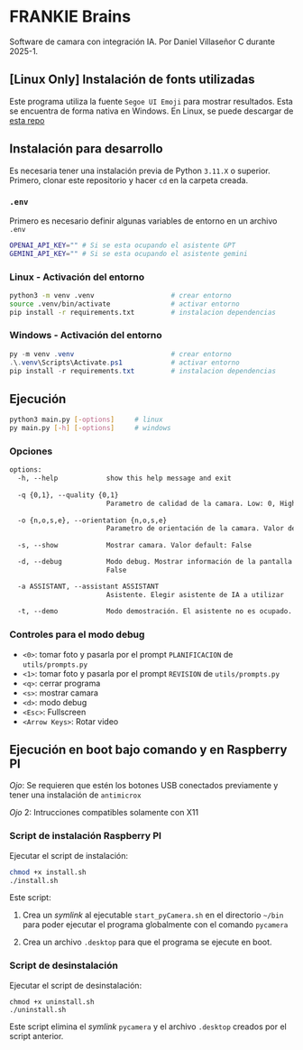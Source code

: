 # FRANKIE Brains

Software de camara con integración IA. Por Daniel Villaseñor C durante 2025-1.

## [Linux Only] Instalación de fonts utilizadas

Este programa utiliza la fuente `Segoe UI Emoji` para mostrar resultados. Esta se encuentra de forma nativa en Windows. En Linux, se puede descargar de [esta repo](https://github.com/mrbvrz/segoe-ui-linux#)

## Instalación para desarrollo

Es necesaria tener una instalación previa de Python `3.11.X` o superior.
Primero, clonar este repositorio y hacer `cd` en la carpeta creada.

### `.env`

Primero es necesario definir algunas variables de entorno en un archivo `.env`

```bash
OPENAI_API_KEY="" # Si se esta ocupando el asistente GPT
GEMINI_API_KEY="" # Si se esta ocupando el asistente gemini
```

### Linux - Activación del entorno

```bash
python3 -m venv .venv                   # crear entorno
source .venv/bin/activate               # activar entorno
pip install -r requirements.txt         # instalacion dependencias
```

### Windows - Activación del entorno

```powershell
py -m venv .venv                        # crear entorno
.\.venv\Scripts\Activate.ps1            # activar entorno
pip install -r requirements.txt         # instalacion dependencias
```

## Ejecución

```bash
python3 main.py [-options]     # linux
py main.py [-h] [-options]     # windows
```

### Opciones

```txt
options:
  -h, --help            show this help message and exit
  
  -q {0,1}, --quality {0,1}
                        Parametro de calidad de la camara. Low: 0, High: 1. Valor default: 0
  
  -o {n,o,s,e}, --orientation {n,o,s,e}
                        Parametro de orientación de la camara. Valor default: n (norte)   
  
  -s, --show            Mostrar camara. Valor default: False

  -d, --debug           Modo debug. Mostrar información de la pantalla (controles y variables). Valor default:
                        False

  -a ASSISTANT, --assistant ASSISTANT
                        Asistente. Elegir asistente de IA a utilizar
  
  -t, --demo            Modo demostración. El asistente no es ocupado. Se utiliza un output de demostración. Valor default: False

```

### Controles para el modo debug

- `<0>`: tomar foto y pasarla por el prompt `PLANIFICACION` de `utils/prompts.py`
- `<1>`: tomar foto y pasarla por el prompt `REVISION` de `utils/prompts.py`
- `<q>`: cerrar programa
- `<s>`: mostrar camara
- `<d>`: modo debug
- `<Esc>`: Fullscreen
- `<Arrow Keys>`: Rotar video

## Ejecución en boot bajo comando y en Raspberry PI

_Ojo_: Se requieren que estén los botones USB conectados previamente y tener una instalación de `antimicrox`

_Ojo_ 2: Intrucciones compatibles solamente con X11

### Script de instalación Raspberry PI

Ejecutar el script de instalación:
```bash
chmod +x install.sh
./install.sh
```
Este script: 

1. Crea un _symlink_ al ejecutable `start_pyCamera.sh` en el directorio `~/bin` para poder ejecutar el programa globalmente con el comando `pycamera`

2. Crea un archivo `.desktop` para que el programa se ejecute en boot.

### Script de desinstalación

Ejecutar el script de desinstalación:
```
chmod +x uninstall.sh
./uninstall.sh
```

Este script elimina el _symlink_ `pycamera` y el archivo `.desktop` creados por el script anterior.
